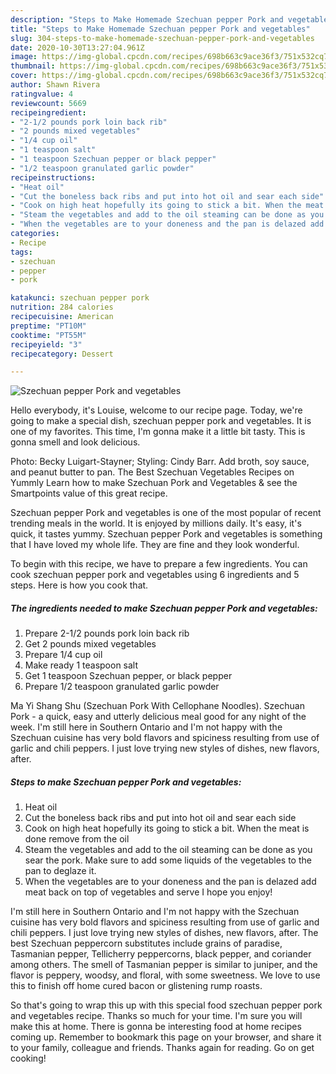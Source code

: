 ```yaml
---
description: "Steps to Make Homemade Szechuan pepper Pork and vegetables"
title: "Steps to Make Homemade Szechuan pepper Pork and vegetables"
slug: 304-steps-to-make-homemade-szechuan-pepper-pork-and-vegetables
date: 2020-10-30T13:27:04.961Z
image: https://img-global.cpcdn.com/recipes/698b663c9ace36f3/751x532cq70/szechuan-pepper-pork-and-vegetables-recipe-main-photo.jpg
thumbnail: https://img-global.cpcdn.com/recipes/698b663c9ace36f3/751x532cq70/szechuan-pepper-pork-and-vegetables-recipe-main-photo.jpg
cover: https://img-global.cpcdn.com/recipes/698b663c9ace36f3/751x532cq70/szechuan-pepper-pork-and-vegetables-recipe-main-photo.jpg
author: Shawn Rivera
ratingvalue: 4
reviewcount: 5669
recipeingredient:
- "2-1/2 pounds pork loin back rib"
- "2 pounds mixed vegetables"
- "1/4 cup oil"
- "1 teaspoon salt"
- "1 teaspoon Szechuan pepper or black pepper"
- "1/2 teaspoon granulated garlic powder"
recipeinstructions:
- "Heat oil"
- "Cut the boneless back ribs and put into hot oil and sear each side"
- "Cook on high heat hopefully its going to stick a bit. When the meat is done remove from the oil"
- "Steam the vegetables and add to the oil steaming can be done as you sear the pork. Make sure to add some liquids of the vegetables to the pan to deglaze it."
- "When the vegetables are to your doneness and the pan is delazed add meat back on top of vegetables and serve I hope you enjoy!"
categories:
- Recipe
tags:
- szechuan
- pepper
- pork

katakunci: szechuan pepper pork 
nutrition: 284 calories
recipecuisine: American
preptime: "PT10M"
cooktime: "PT55M"
recipeyield: "3"
recipecategory: Dessert

---
```



![Szechuan pepper Pork and vegetables](https://img-global.cpcdn.com/recipes/698b663c9ace36f3/751x532cq70/szechuan-pepper-pork-and-vegetables-recipe-main-photo.jpg)

Hello everybody, it's Louise, welcome to our recipe page. Today, we're going to make a special dish, szechuan pepper pork and vegetables. It is one of my favorites. This time, I'm gonna make it a little bit tasty. This is gonna smell and look delicious.

Photo: Becky Luigart-Stayner; Styling: Cindy Barr. Add broth, soy sauce, and peanut butter to pan. The Best Szechuan Vegetables Recipes on Yummly Learn how to make Szechuan Pork and Vegetables &amp; see the Smartpoints value of this great recipe.

Szechuan pepper Pork and vegetables is one of the most popular of recent trending meals in the world. It is enjoyed by millions daily. It's easy, it's quick, it tastes yummy. Szechuan pepper Pork and vegetables is something that I have loved my whole life. They are fine and they look wonderful.


To begin with this recipe, we have to prepare a few ingredients. You can cook szechuan pepper pork and vegetables using 6 ingredients and 5 steps. Here is how you cook that.

<!--inarticleads1-->

##### The ingredients needed to make Szechuan pepper Pork and vegetables:

1. Prepare 2-1/2 pounds pork loin back rib
1. Get 2 pounds mixed vegetables
1. Prepare 1/4 cup oil
1. Make ready 1 teaspoon salt
1. Get 1 teaspoon Szechuan pepper, or black pepper
1. Prepare 1/2 teaspoon granulated garlic powder


Ma Yi Shang Shu (Szechuan Pork With Cellophane Noodles). Szechuan Pork - a quick, easy and utterly delicious meal good for any night of the week. I&#39;m still here in Southern Ontario and I&#39;m not happy with the Szechuan cuisine has very bold flavors and spiciness resulting from use of garlic and chili peppers. I just love trying new styles of dishes, new flavors, after. 

<!--inarticleads2-->

##### Steps to make Szechuan pepper Pork and vegetables:

1. Heat oil
1. Cut the boneless back ribs and put into hot oil and sear each side
1. Cook on high heat hopefully its going to stick a bit. When the meat is done remove from the oil
1. Steam the vegetables and add to the oil steaming can be done as you sear the pork. Make sure to add some liquids of the vegetables to the pan to deglaze it.
1. When the vegetables are to your doneness and the pan is delazed add meat back on top of vegetables and serve I hope you enjoy!


I&#39;m still here in Southern Ontario and I&#39;m not happy with the Szechuan cuisine has very bold flavors and spiciness resulting from use of garlic and chili peppers. I just love trying new styles of dishes, new flavors, after. The best Szechuan peppercorn substitutes include grains of paradise, Tasmanian pepper, Tellicherry peppercorns, black pepper, and coriander among others. The smell of Tasmanian pepper is similar to juniper, and the flavor is peppery, woodsy, and floral, with some sweetness. We love to use this to finish off home cured bacon or glistening rump roasts. 

So that's going to wrap this up with this special food szechuan pepper pork and vegetables recipe. Thanks so much for your time. I'm sure you will make this at home. There is gonna be interesting food at home recipes coming up. Remember to bookmark this page on your browser, and share it to your family, colleague and friends. Thanks again for reading. Go on get cooking!
